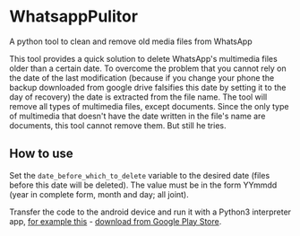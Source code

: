 # WhatsappPulitor
A python tool to clean and remove old media files from WhatsApp

This tool provides a quick solution to delete WhatsApp's multimedia files older than a certain date. To overcome the problem that you cannot rely on the date of the last modification (because if you change your phone the backup downloaded from google drive falsifies this date by setting it to the day of recovery) the date is extracted from the file name.
The tool will remove all types of multimedia files, except documents. Since the only type of multimedia that doesn't have the date written in the file's name are documents, this tool cannot remove them. But still he tries.

## How to use
Set the `date_before_which_to_delete` variable to the desired date (files before this date will be deleted). The value must be in the form YYmmdd (year in complete form, month and day; all joint).

Transfer the code to the android device and run it with a Python3 interpreter app, [for example this](https://www.qpython.com/) - [download from Google Play Store](https://play.google.com/store/apps/details?id=org.qpython.qpy3).
